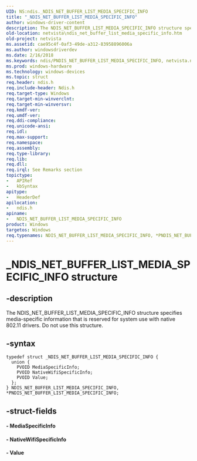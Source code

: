 ```yaml
---
UID: NS:ndis._NDIS_NET_BUFFER_LIST_MEDIA_SPECIFIC_INFO
title: "_NDIS_NET_BUFFER_LIST_MEDIA_SPECIFIC_INFO"
author: windows-driver-content
description: The NDIS_NET_BUFFER_LIST_MEDIA_SPECIFIC_INFO structure specifies media-specific information that is reserved for system use with native 802.11 drivers. Do not use this structure.
old-location: netvista\ndis_net_buffer_list_media_specific_info.htm
old-project: netvista
ms.assetid: cae95c4f-0af3-49de-a312-83958896006a
ms.author: windowsdriverdev
ms.date: 2/16/2018
ms.keywords: ndis/PNDIS_NET_BUFFER_LIST_MEDIA_SPECIFIC_INFO, netvista.ndis_net_buffer_list_media_specific_info, PNDIS_NET_BUFFER_LIST_MEDIA_SPECIFIC_INFO, PNDIS_NET_BUFFER_LIST_MEDIA_SPECIFIC_INFO structure pointer [Network Drivers Starting with Windows Vista], NDIS_NET_BUFFER_LIST_MEDIA_SPECIFIC_INFO structure [Network Drivers Starting with Windows Vista], ndis/NDIS_NET_BUFFER_LIST_MEDIA_SPECIFIC_INFO, *PNDIS_NET_BUFFER_LIST_MEDIA_SPECIFIC_INFO, _NDIS_NET_BUFFER_LIST_MEDIA_SPECIFIC_INFO, NDIS_NET_BUFFER_LIST_MEDIA_SPECIFIC_INFO
ms.prod: windows-hardware
ms.technology: windows-devices
ms.topic: struct
req.header: ndis.h
req.include-header: Ndis.h
req.target-type: Windows
req.target-min-winverclnt: 
req.target-min-winversvr: 
req.kmdf-ver: 
req.umdf-ver: 
req.ddi-compliance: 
req.unicode-ansi: 
req.idl: 
req.max-support: 
req.namespace: 
req.assembly: 
req.type-library: 
req.lib: 
req.dll: 
req.irql: See Remarks section
topictype:
-	APIRef
-	kbSyntax
apitype:
-	HeaderDef
apilocation:
-	ndis.h
apiname:
-	NDIS_NET_BUFFER_LIST_MEDIA_SPECIFIC_INFO
product: Windows
targetos: Windows
req.typenames: NDIS_NET_BUFFER_LIST_MEDIA_SPECIFIC_INFO, *PNDIS_NET_BUFFER_LIST_MEDIA_SPECIFIC_INFO
---
```


# _NDIS_NET_BUFFER_LIST_MEDIA_SPECIFIC_INFO structure


## -description


The NDIS_NET_BUFFER_LIST_MEDIA_SPECIFIC_INFO structure specifies media-specific information that is
    reserved for system use with native 802.11 drivers. Do not use this structure.


## -syntax


````
typedef struct _NDIS_NET_BUFFER_LIST_MEDIA_SPECIFIC_INFO {
  union {
    PVOID MediaSpecificInfo;
    PVOID NativeWifiSpecificInfo;
    PVOID Value;
  };
} NDIS_NET_BUFFER_LIST_MEDIA_SPECIFIC_INFO, *PNDIS_NET_BUFFER_LIST_MEDIA_SPECIFIC_INFO;
````


## -struct-fields






#### - MediaSpecificInfo


#### - NativeWifiSpecificInfo


#### - Value

